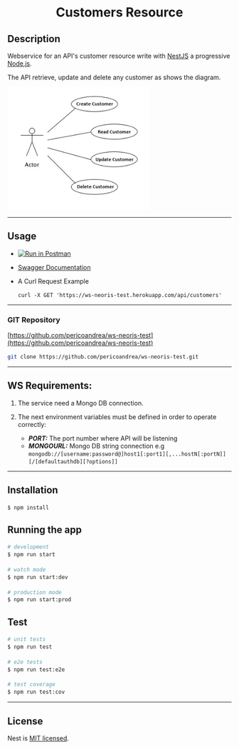 <h1 align="center"> Customers Resource </h1>

## Description

Webservice for an API's customer resource write with  <a href="https://docs.nestjs.com/" target="_blank">NestJS</a> a progressive <a href="http://nodejs.org" target="_blank">Node.js</a>.

The API retrieve, update and delete any customer as shows the diagram.

<img src="./customerDiagram.jpg" width="320" alt="Customer Diagram" />

---

## Usage

* [![Run in Postman](https://run.pstmn.io/button.svg)](https://app.getpostman.com/run-collection/1999094-57d0a01b-cab4-41c9-8966-aeda35355935?action=collection%2Ffork&collection-url=entityId%3D1999094-57d0a01b-cab4-41c9-8966-aeda35355935%26entityType%3Dcollection%26workspaceId%3D3cdf2108-042b-42ce-9112-86d67526c572)

* [Swagger Documentation](https://ws-neoris-test.herokuapp.com/doc)

* A Curl Request Example
  ```
  curl -X GET 'https://ws-neoris-test.herokuapp.com/api/customers'
  ````
---

### GIT Repository

[https://github.com/pericoandrea/ws-neoris-test](https://github.com/pericoandrea/ws-neoris-test)
```bash
git clone https://github.com/pericoandrea/ws-neoris-test.git
```
<!-- [Heroku repo](https://git.heroku.com/ws-neoris-test.git) -->
---

## WS Requirements:
1. The service need a Mongo DB connection.

2. The next environment variables must be defined in order to operate correctly:
    - _**PORT:**_ The port number where API will be listening
    - _**MONGOURL:**_ Mongo DB string connection e.g `mongodb://[username:password@]host1[:port1][,...hostN[:portN]][/[defaultauthdb][?options]]`
---    

## Installation

```bash
$ npm install
```

## Running the app

```bash
# development
$ npm run start

# watch mode
$ npm run start:dev

# production mode
$ npm run start:prod
```

## Test

```bash
# unit tests
$ npm run test

# e2e tests
$ npm run test:e2e

# test coverage
$ npm run test:cov
```

----

## License

Nest is [MIT licensed](LICENSE).
